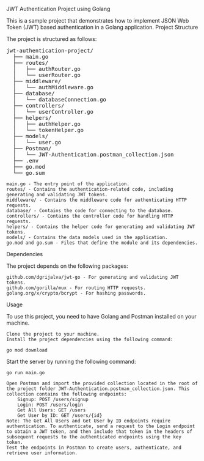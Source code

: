 JWT Authentication Project using Golang

This is a sample project that demonstrates how to implement JSON Web Token (JWT) based authentication in a Golang application.
Project Structure

The project is structured as follows:

<pre>
jwt-authentication-project/
  ├── main.go
  ├── routes/
  │   ├── authRouter.go
  │   └── userRouter.go
  ├── middleware/
  │   └── authMiddleware.go
  ├── database/
  │   └── databaseConnection.go
  ├── controllers/
  │   └── userController.go
  ├── helpers/
  │   ├── authHelper.go
  │   └── tokenHelper.go
  ├── models/
  │   └── user.go
  ├── Postman/
  │   └── JWT-Authentication.postman_collection.json
  ├── .env
  ├── go.mod
  └── go.sum
</pre>

    main.go - The entry point of the application.
    routes/ - Contains the authentication-related code, including generating and validating JWT tokens.
    middleware/ - Contains the middleware code for authenticating HTTP requests.
    database/ - Contains the code for connecting to the database.
    controllers/ - Contains the controller code for handling HTTP requests.
    helpers/ - Contains the helper code for generating and validating JWT tokens.
    models/ - Contains the data models used in the application.
    go.mod and go.sum - Files that define the module and its dependencies.

Dependencies

The project depends on the following packages:

    github.com/dgrijalva/jwt-go - For generating and validating JWT tokens.
    github.com/gorilla/mux - For routing HTTP requests.
    golang.org/x/crypto/bcrypt - For hashing passwords.

Usage

To use this project, you need to have Golang and Postman installed on your machine.

    Clone the project to your machine.
    Install the project dependencies using the following command:

    go mod download


Start the server by running the following command:

    go run main.go

    Open Postman and import the provided collection located in the root of the project folder JWT-Authentication.postman_collection.json. This collection contains the following endpoints:
        Signup: POST /users/signup
        Login: POST /users/login
        Get All Users: GET /users
        Get User by ID: GET /users/{id}
    Note: The Get All Users and Get User by ID endpoints require authentication. To authenticate, send a request to the Login endpoint to obtain a JWT token, and then include that token in the headers of subsequent requests to the authenticated endpoints using the key token.
    Test the endpoints in Postman to create users, authenticate, and retrieve user information.